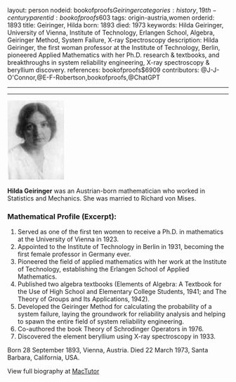 layout: person
nodeid: bookofproofs$Geiringer
categories: history,19th-century
parentid: bookofproofs$603
tags: origin-austria,women
orderid: 1893
title: Geiringer, Hilda
born: 1893
died: 1973
keywords: Hilda Geiringer, University of Vienna, Institute of Technology, Erlangen School, Algebra, Geiringer Method, System Failure, X-ray Spectroscopy
description: Hilda Geiringer, the first woman professor at the Institute of Technology, Berlin, pioneered Applied Mathematics with her Ph.D. research & textbooks, and breakthroughs in system reliability engineering, X-ray spectroscopy & beryllium discovery.
references: bookofproofs$6909
contributors: @J-J-O'Connor,@E-F-Robertson,bookofproofs,@ChatGPT

---



---

![Geiringer.jpg](https://github.com/bookofproofs/bookofproofs.github.io/blob/main/_sources/_assets/images/portraits/Geiringer.jpg?raw=true)

**Hilda Geiringer** was an Austrian-born mathematician who worked in Statistics and Mechanics. She was married to Richard von Mises.

### Mathematical Profile (Excerpt):
1. Served as one of the first ten women to receive a Ph.D. in mathematics at the University of Vienna in 1923.
2. Appointed to the Institute of Technology in Berlin in 1931, becoming the first female professor in Germany ever.
3. Pioneered the field of applied mathematics with her work at the Institute of Technology, establishing the Erlangen School of Applied Mathematics.
4. Published two algebra textbooks (Elements of Algebra: A Textbook for the Use of High School and Elementary College Students, 1941; and The Theory of Groups and Its Applications, 1942).
5. Developed the Geiringer Method for calculating the probability of a system failure, laying the groundwork for reliability analysis and helping to spawn the entire field of system reliability engineering.
6. Co-authored the book Theory of Schrodinger Operators in 1976.
7. Discovered the element beryllium using X-ray spectroscopy in 1933.

Born 28 September 1893, Vienna, Austria. Died 22 March 1973, Santa Barbara, California, USA.

View full biography at [MacTutor](https://mathshistory.st-andrews.ac.uk/Biographies/Geiringer/)
